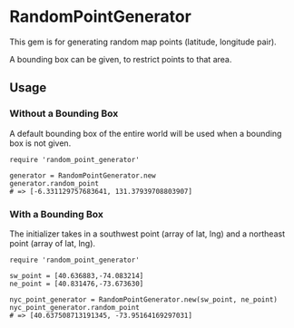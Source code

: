 # RandomPointGenerator

This gem is for generating random map points (latitude, longitude pair).

A bounding box can be given, to restrict points to that area.

## Usage

### Without a Bounding Box

A default bounding box of the entire world will be used when a bounding box is
not given.

```
require 'random_point_generator'

generator = RandomPointGenerator.new
generator.random_point
# => [-6.331129757683641, 131.37939708803907]
```

### With a Bounding Box

The initializer takes in a southwest point (array of lat, lng) and a northeast
point (array of lat, lng).


```
require 'random_point_generator'

sw_point = [40.636883,-74.083214]
ne_point = [40.831476,-73.673630]

nyc_point_generator = RandomPointGenerator.new(sw_point, ne_point)
nyc_point_generator.random_point
# => [40.637508713191345, -73.95164169297031]
```

